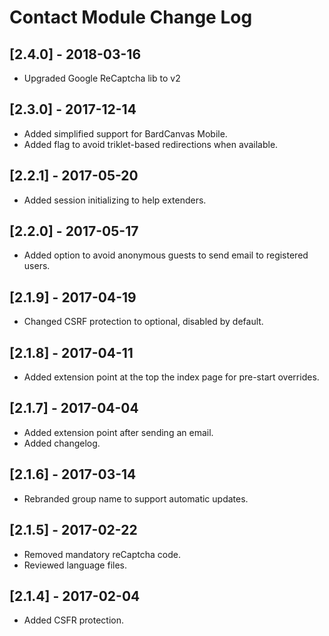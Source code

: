 
# Contact Module Change Log

## [2.4.0] - 2018-03-16

- Upgraded Google ReCaptcha lib to v2

## [2.3.0] - 2017-12-14

- Added simplified support for BardCanvas Mobile.
- Added flag to avoid triklet-based redirections when available.

## [2.2.1] - 2017-05-20

- Added session initializing to help extenders.

## [2.2.0] - 2017-05-17

- Added option to avoid anonymous guests to send email to registered users.

## [2.1.9] - 2017-04-19

- Changed CSRF protection to optional, disabled by default.

## [2.1.8] - 2017-04-11

- Added extension point at the top the index page for pre-start overrides.

## [2.1.7] - 2017-04-04

- Added extension point after sending an email.
- Added changelog.

## [2.1.6] - 2017-03-14

- Rebranded group name to support automatic updates.

## [2.1.5] - 2017-02-22

- Removed mandatory reCaptcha code.
- Reviewed language files.

## [2.1.4] - 2017-02-04

- Added CSFR protection.
